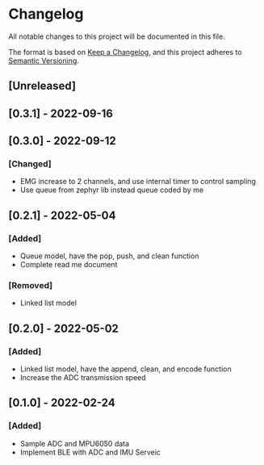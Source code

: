 # Changelog
All notable changes to this project will be documented in this file.

The format is based on [Keep a Changelog](https://keepachangelog.com/en/1.0.0/),
and this project adheres to [Semantic Versioning](https://semver.org/spec/v2.0.0.html).

## [Unreleased]

## [0.3.1] - 2022-09-16

## [0.3.0] - 2022-09-12
### [Changed]
- EMG increase to 2 channels, and use internal timer to control sampling
- Use queue from zephyr lib instead queue coded by me

## [0.2.1] - 2022-05-04
### [Added]
- Queue model, have the pop, push, and clean function
- Complete read me document
### [Removed]
- Linked list model

## [0.2.0] - 2022-05-02
### [Added]
- Linked list model, have the append, clean, and encode function
- Increase the ADC transmission speed

## [0.1.0] - 2022-02-24
### [Added]
- Sample ADC and MPU6050 data
- Implement BLE with ADC and IMU Serveic